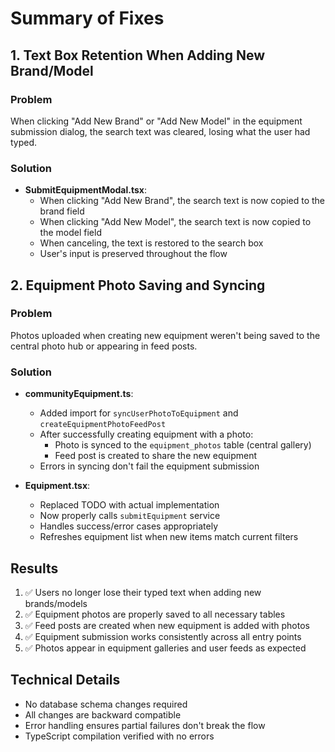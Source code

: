 # Summary of Fixes

## 1. Text Box Retention When Adding New Brand/Model

### Problem
When clicking "Add New Brand" or "Add New Model" in the equipment submission dialog, the search text was cleared, losing what the user had typed.

### Solution
- **SubmitEquipmentModal.tsx**: 
  - When clicking "Add New Brand", the search text is now copied to the brand field
  - When clicking "Add New Model", the search text is now copied to the model field
  - When canceling, the text is restored to the search box
  - User's input is preserved throughout the flow

## 2. Equipment Photo Saving and Syncing

### Problem
Photos uploaded when creating new equipment weren't being saved to the central photo hub or appearing in feed posts.

### Solution
- **communityEquipment.ts**:
  - Added import for `syncUserPhotoToEquipment` and `createEquipmentPhotoFeedPost`
  - After successfully creating equipment with a photo:
    - Photo is synced to the `equipment_photos` table (central gallery)
    - Feed post is created to share the new equipment
  - Errors in syncing don't fail the equipment submission

- **Equipment.tsx**:
  - Replaced TODO with actual implementation
  - Now properly calls `submitEquipment` service
  - Handles success/error cases appropriately
  - Refreshes equipment list when new items match current filters

## Results
1. ✅ Users no longer lose their typed text when adding new brands/models
2. ✅ Equipment photos are properly saved to all necessary tables
3. ✅ Feed posts are created when new equipment is added with photos
4. ✅ Equipment submission works consistently across all entry points
5. ✅ Photos appear in equipment galleries and user feeds as expected

## Technical Details
- No database schema changes required
- All changes are backward compatible
- Error handling ensures partial failures don't break the flow
- TypeScript compilation verified with no errors